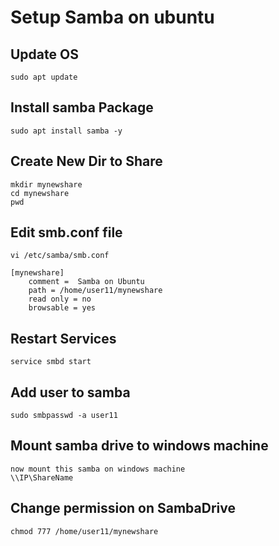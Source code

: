 # Setup Samba on ubuntu

## Update OS

	sudo apt update

## Install samba Package

	sudo apt install samba -y

## Create New Dir to Share

	mkdir mynewshare 
	cd mynewshare
	pwd 

## Edit smb.conf file

	vi /etc/samba/smb.conf
	
	[mynewshare]
		comment =  Samba on Ubuntu
		path = /home/user11/mynewshare
		read only = no 
		browsable = yes

## Restart Services

	service smbd start

## Add user to samba

	sudo smbpasswd -a user11 

## Mount samba drive to windows machine
	 
	now mount this samba on windows machine
	\\IP\ShareName

## Change permission on SambaDrive

	chmod 777 /home/user11/mynewshare
	